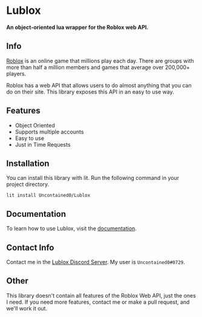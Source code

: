 # Lublox
**An object-oriented lua wrapper for the Roblox web API.**

## Info

[Roblox](https://roblox.com) is an online game that millions play each day. There are groups with more than half a million members and 
games that average over 200,000+ players. 

Roblox has a web API that allows users to do almost anything that you can do on their site. This library exposes this API in an easy 
to use way.

## Features
- Object Oriented
- Supports multiple accounts
- Easy to use
- Just in Time Requests

## Installation

You can install this library with lit. Run the following command in your project directory.

`lit install Uncontained0/Lublox`

## Documentation

To learn how to use Lublox, visit the [documentation](https://uncontained0.github.io/Lublox/).

## Contact Info

Contact me in the [Lublox Discord Server](https://discord.gg/gUMmft3UWm). My user is `Uncontained0#0729`.

## Other

This library doesn't contain all features of the Roblox Web API, just the ones I need. If you need more features, contact me or make
a pull request, and we'll work it out.